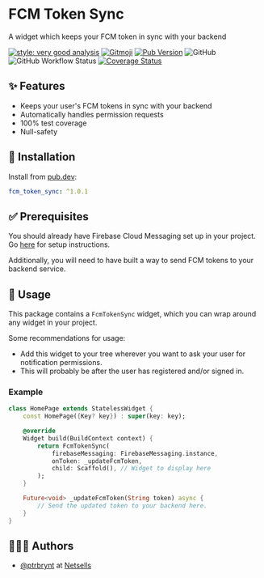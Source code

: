 # FCM Token Sync

A widget which keeps your FCM token in sync with your backend

[![style: very good analysis](https://img.shields.io/badge/style-very_good_analysis-B22C89.svg)](https://pub.dev/packages/very_good_analysis)
[![Gitmoji](https://img.shields.io/badge/gitmoji-%20😜%20😍-FFDD67.svg)](https://gitmoji.dev/)
[![Pub Version](https://img.shields.io/pub/v/fcm_token_sync)](https://pub.dev/packages/fcm_token_sync)
![GitHub](https://img.shields.io/github/license/netsells/flutter-fcm-token-sync)
![GitHub Workflow Status](https://img.shields.io/github/workflow/status/netsells/flutter-fcm-token-sync/Test)
[![Coverage Status](https://coveralls.io/repos/github/netsells/flutter-fcm-token-sync/badge.svg?branch=master)](https://coveralls.io/github/flutter-fcm-token-sync?branch=master)

## ✨ Features

- Keeps your user's FCM tokens in sync with your backend
- Automatically handles permission requests
- 100% test coverage
- Null-safety

## 🚀 Installation

Install from [pub.dev](https://pub.dev/packages/fcm_token_sync):

```yaml
fcm_token_sync: ^1.0.1
```

## ✅ Prerequisites

You should already have Firebase Cloud Messaging set up in your project. Go [here](https://firebase.flutter.dev/docs/messaging/overview) for setup instructions.

Additionally, you will need to have built a way to send FCM tokens to your backend service.

## 🔨 Usage

This package contains a `FcmTokenSync` widget, which you can wrap around any widget in your project.

Some recommendations for usage:

- Add this widget to your tree wherever you want to ask your user for notification permissions.
- This will probably be after the user has registered and/or signed in.

### Example

```dart
class HomePage extends StatelessWidget {
    const HomePage({Key? key}) : super(key: key);

    @override
    Widget build(BuildContext context) {
        return FcmTokenSync(
            firebaseMessaging: FirebaseMessaging.instance,
            onToken: _updateFcmToken,
            child: Scaffold(), // Widget to display here
        );
    }

    Future<void> _updateFcmToken(String token) async {
        // Send the updated token to your backend here.
    }
}
```

## 👨🏻‍💻 Authors

- [@ptrbrynt](https://www.github.com/ptrbrynt) at [Netsells](https://netsells.co.uk/)
